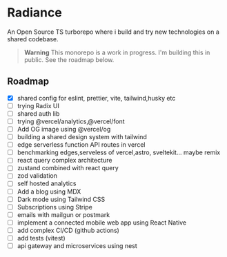 # Radiance

An Open Source TS turborepo where i build and try new technologies on a shared codebase.

> **Warning**
> This monorepo is a work in progress. I'm building this in public.
> See the roadmap below.

## Roadmap

- [x] shared config for eslint, prettier, vite, tailwind,husky etc
- [ ] trying Radix UI
- [ ] shared auth lib
- [ ] trying @vercel/analytics,@vercel/font
- [ ] Add OG image using @vercel/og
- [ ] building a shared design system with tailwind
- [ ] edge serverless function API routes in vercel
- [ ] benchmarking edges,serveless of vercel,astro, sveltekit... maybe remix
- [ ] react query complex architecture
- [ ] zustand combined with react query
- [ ] zod validation
- [ ] self hosted analytics
- [ ] Add a blog using MDX
- [ ] Dark mode using Tailwind CSS
- [ ] Subscriptions using Stripe
- [ ] emails with mailgun or postmark
- [ ] implement a connected mobile web app using React Native
- [ ] add complex CI/CD (github actions)
- [ ] add tests (vitest)
- [ ] api gateway and microservices using nest
